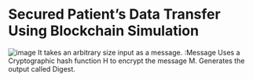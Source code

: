 # Secured Patient’s Data Transfer Using Blockchain Simulation
![image](https://github.com/richasingh-92/Secured-Patient-Data-Transfer/assets/91095253/dbabde05-d594-4c07-88e2-ac572b898688)
 It takes an arbitrary size input as a message. :Message
 Uses a Cryptographic hash function H to encrypt the message M.
 Generates the output called Digest. 

